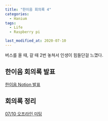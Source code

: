 ```yaml
---
title: "한이음 회의록 4"
categories:
  - Hanium 
tags:
  - Life
  - Raspberry pi 

last_modified_at: 2020-07-10
---
```

버스를 올 때, 갈 때 2번 놓쳐서 인생이 힘들단걸 느꼈다.

## 한이음 회의록 발표

[한이음 Notion 발표](https://www.notion.so/2-f108f6ab044a4d079824e336e376d991)

## 회의록 정리

[07/10 오프라인 미팅](https://www.notion.so/07-10-bb56637cd6d34e5d925af0999144be89)


